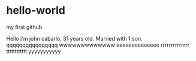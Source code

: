 # hello-world
my first github

Hello i'm john cabarlo, 31 years old. Married with 1 son.
qqqqqqqqqqqqqqqq
wwwwwwwwwwwww
eeeeeeeeeeeeee
rrrrrrrrrrrrrr
tttttttttttt
yyyyyyyyyyy
